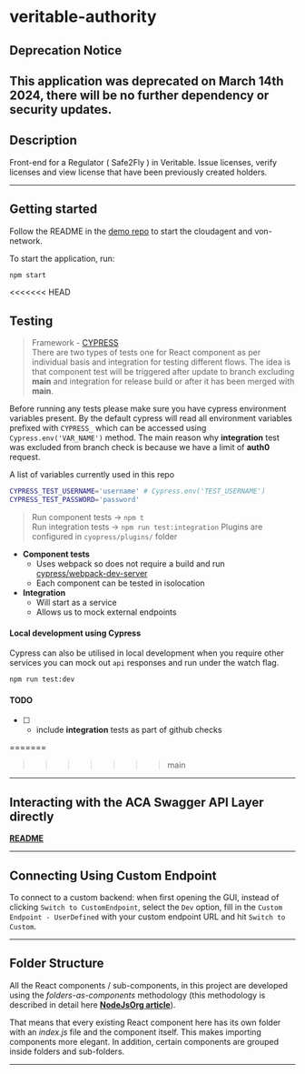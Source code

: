 # veritable-authority

## Deprecation Notice
This application was deprecated on March 14th 2024, there will be no further dependency or security updates.
---

## Description

Front-end for a Regulator ( Safe2Fly ) in Veritable. Issue licenses, verify licenses and view license that have been previously created holders.

---

## Getting started

Follow the README in the [demo repo](https://github.com/digicatapult/veritable-poc) to start the cloudagent and von-network.

To start the application, run:

```sh
npm start
```

<<<<<<< HEAD
## Testing
                                                                                                                                          
> Framework - [CYPRESS](https://docs.cypress.io/)                                                                                         
There are two types of tests one for React component as per individual basis and integration for testing different flows. The idea is that component test will be triggered after update to branch excluding **main** and integration for release build or after it has been merged with **main**.                                                       
                                  
Before running any tests please make sure you have cypress environment variables present. By the default cypress will read all environment variables prefixed with `CYPRESS_` which can be accessed using `Cypress.env('VAR_NAME')` method. The main reason why **integration** test was excluded from branch check is because we have a limit of **auth0** request.

A list of variables currently used in this repo
```sh                                                                
CYPRESS_TEST_USERNAME='username' # Cypress.env('TEST_USERNAME')
CYPRESS_TEST_PASSWORD='password'
```                  
                                                                                                                                          
> Run component tests -> `npm t`                                     
> Run integration tests -> `npm run test:integration`
> Plugins are configured in `cyopress/plugins/` folder
                                                                     
- **Component tests**
  - Uses webpack so does not require a build and run [cypress/webpack-dev-server](https://npm.io/package/@cypress/webpack-dev-server)
  - Each component can be tested in isolocation
- **Integration**                                                                                                                         
  - Will start as a service
  - Allows us to mock external endpoints
                
#### Local development using Cypress

Cypress can also be utilised in local development when you require other services you can mock out `api` responses and run under the watch flag.                                                               
```sh
npm run test:dev
```
                                  
#### TODO
- [ ] - include **integration** tests as part of github checks

=======
>>>>>>> main
---

## Interacting with the ACA Swagger API Layer directly

**[README](https://gist.github.com/andysign/145188bc361ea9dd7e44db1a5a8a282a)**

---

## Connecting Using Custom Endpoint

To connect to a custom backend: when first opening the GUI, instead of clicking `Switch to CustomEndpoint`, select the `Dev` option, fill in the `Custom Endpoint - UserDefined` with your custom endpoint URL and hit `Switch to Custom`.

---

## Folder Structure

All the React components / sub-components, in this project are developed using the _folders-as-components_ methodology (this methodology is described in detail here **[NodeJsOrg article](https://nodejs.org/dist/latest-v7.x/docs/api/modules.html#modules_folders_as_modules)**).

That means that every existing React component here has its own folder with an _index.js_ file and the component itself. This makes importing components more elegant. In addition, certain components are grouped inside folders and sub-folders.

---
